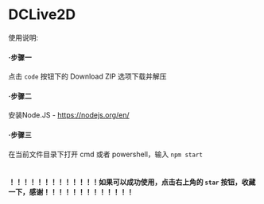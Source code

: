 # DCLive2D

使用说明:

#### ·步骤一
 点击 ```code``` 按钮下的 Download ZIP 选项下载并解压

#### ·步骤二
 安装Node.JS - https://nodejs.org/en/

#### ·步骤三
 在当前文件目录下打开 cmd 或者 powershell，输入 ```npm start```
<br /><br />
 #### ！！！！！！！！！！！！！如果可以成功使用，点击右上角的 ```star``` 按钮，收藏一下，感谢！！！！！！！！！！！！！
